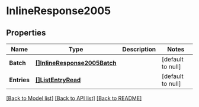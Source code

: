 # InlineResponse2005

## Properties
Name | Type | Description | Notes
------------ | ------------- | ------------- | -------------
**Batch** | [**[]InlineResponse2005Batch**](inline_response_200_5_batch.md) |  | [default to null]
**Entries** | [**[]ListEntryRead**](list_entry_read.md) |  | [default to null]

[[Back to Model list]](../README.md#documentation-for-models) [[Back to API list]](../README.md#documentation-for-api-endpoints) [[Back to README]](../README.md)

